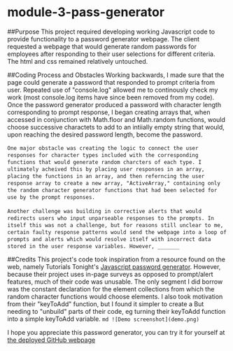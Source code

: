 # module-3-pass-generator

##Purpose
    This project required developing working Javascript code to provide functionality to a password generator webpage. The client requested a webpage that would generate random passwords for employees after responding to their user selections for different criteria. The html and css remained relatively untouched.

##Coding Process and Obstacles
    Working backwards, I made sure that the page could generate a password that responded to prompt criteria from user. Repeated use of "console.log" allowed me to continously check my work (most console.log items have since been removed from my code). Once the password generator produced a password with character length corresponding to prompt response, I began creating arrays that, when accessed in conjunction with Math.floor and Math.random functions, would choose successive charactets to add to an intiially empty string that would, upon reaching the desired password length, become the password.

    One major obstacle was creating the logic to connect the user responses for character types included with the corresponding functions that would generate random charcters of each type. I ultimately acheived this by placing user responses in an array, placing the functions in an array, and then referncing the user response array to create a new array, "ActiveArray," containing only the random character generator functions that had been selected for use by the prompt responses.

    Another challenge was building in corrective alerts that would redirects users who input unparseable responses to the prompts. In itself this was not a challenge, but for reasons still unclear to me, certain faulty response patterns would send the webpage into a loop of prompts and alerts which would resolve itself with incorrect data stored in the user response variables. However, _______

##Credits
    This project's code took inspiration from a resource found on the web, namely Tutorials Tonight's [Javascript password generator](https://www.tutorialstonight.com/password-generator-in-javascript). However, because their project uses in-page surveys as opposed to prompt/alert features, much of their code was unusable. The only segment I did borrow was the constant declaration for the element collections from which the random character functions would choose elements. I also took motivation from their "keyToAdd" function, but I found it simpler to create a 
But needing to "unbuild" parts of their code, eg turning their keyToAdd function into a simple keyToAdd variable.
    ```md
    ![Demo screenshot](demo.png)
    ```

I hope you appreciate this password generator, you can try it for yourself at [the deployed GitHub webpage](https://briancampbell003.github.io/module-########)

